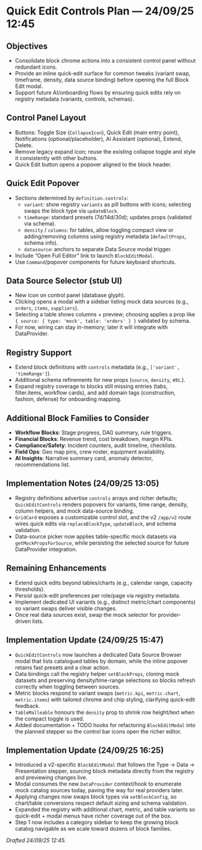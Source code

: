 # Quick Edit Controls Plan — 24/09/25 12:45

## Objectives
- Consolidate block chrome actions into a consistent control panel without redundant icons.
- Provide an inline quick-edit surface for common tweaks (variant swap, timeframe, density, data source binding) before opening the full Block Edit modal.
- Support future AI/onboarding flows by ensuring quick edits rely on registry metadata (variants, controls, schemas).

## Control Panel Layout
- Buttons: Toggle Size (`CollapseIcon`), Quick Edit (main entry point), Notifications (optional/placeholder), AI Assistant (optional), Extend, Delete.
- Remove legacy expand icon; reuse the existing collapse toggle and style it consistently with other buttons.
- Quick Edit button opens a popover aligned to the block header.

## Quick Edit Popover
- Sections determined by `definition.controls`:
  - `variant`: show registry `variants` as pill buttons with icons; selecting swaps the block type via `updateBlock`.
  - `timeRange`: standard presets (7d/14d/30d); updates props (validated via schema).
  - `density` / `columns`: for tables, allow toggling compact view or adding/removing columns using registry metadata (`defaultProps`, schema info).
  - `datasource`: anchors to separate Data Source modal trigger.
- Include “Open Full Editor” link to launch `BlockEditModal`.
- Use `Command`/popover components for future keyboard shortcuts.

## Data Source Selector (stub UI)
- New icon on control panel (database glyph).
- Clicking opens a modal with a sidebar listing mock data sources (e.g., `orders`, `items`, `suppliers`).
- Selecting a table shows columns + preview; choosing applies a prop like `{ source: { type: 'mock', table: 'orders' } }` validated by schema.
- For now, wiring can stay in-memory; later it will integrate with DataProvider.

## Registry Support
- Extend block definitions with `controls` metadata (e.g., `['variant', 'timeRange']`).
- Additional schema refinements for new props (`source`, `density`, etc.).
- Expand registry coverage to blocks still missing entries (tabs, filter.items, workflow cards), and add domain tags (construction, fashion, defense) for onboarding mapping.

## Additional Block Families to Consider
- **Workflow Blocks**: Stage progress, DAG summary, rule triggers.
- **Financial Blocks**: Revenue trend, cost breakdown, margin KPIs.
- **Compliance/Safety**: Incident counters, audit timeline, checklists.
- **Field Ops**: Geo map pins, crew roster, equipment availability.
- **AI Insights**: Narrative summary card, anomaly detector, recommendations list.

## Implementation Notes (24/09/25 13:05)
- Registry definitions advertise `controls` arrays and richer defaults; `QuickEditControls` renders popovers for variants, time range, density, column helpers, and mock data-source binding.
- `GridCard` exposes a customizable control slot, and the v2 `/app/v2` route wires quick edits via `replaceBlockType`, `updateBlock`, and schema validation.
- Data-source picker now applies table-specific mock datasets via `getMockPropsForSource`, while persisting the selected source for future DataProvider integration.

## Remaining Enhancements
- Extend quick edits beyond tables/charts (e.g., calendar range, capacity thresholds).
- Persist quick-edit preferences per role/page via registry metadata.
- Implement dedicated UI variants (e.g., distinct metric/chart components) so variant swaps deliver visible changes.
- Once real data sources exist, swap the mock selector for provider-driven lists.

## Implementation Update (24/09/25 15:47)
- `QuickEditControls` now launches a dedicated Data Source Browser modal that lists catalogued tables by domain, while the inline popover retains fast presets and a clear action.
- Data bindings call the registry helper `setBlockProps`, cloning mock datasets and preserving density/time-range selections so blocks refresh correctly when toggling between sources.
- Metric blocks respond to variant swaps (`metric.kpi`, `metric.chart`, `metric.items`) with tailored chrome and chip styling, clarifying quick-edit feedback.
- `TableMalleable` honours the `density` prop to shrink row height/text when the compact toggle is used.
- Added documentation + TODO hooks for refactoring `BlockEditModal` into the planned stepper so the control bar icons open the richer editor.

## Implementation Update (24/09/25 16:25)
- Introduced a v2-specific `BlockEditModal` that follows the Type → Data → Presentation stepper, sourcing block metadata directly from the registry and previewing changes live.
- Modal consumes the new `DataProvider` context/hook to enumerate mock catalog sources today, paving the way for real providers later.
- Applying changes now swaps block types via `setBlockConfig`, so chart/table conversions respect default sizing and schema validation.
- Expanded the registry with additional chart, metric, and table variants so quick-edit + modal menus have richer coverage out of the box.
- Step 1 now includes a category sidebar to keep the growing block catalog navigable as we scale toward dozens of block families.

*Drafted 24/09/25 12:45.*
